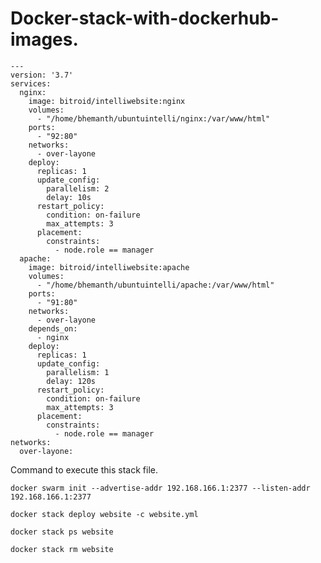 # Docker-stack-with-dockerhub-images.

```text
---
version: '3.7'
services:
  nginx:
    image: bitroid/intelliwebsite:nginx
    volumes:
      - "/home/bhemanth/ubuntuintelli/nginx:/var/www/html"
    ports:
      - "92:80"
    networks:
      - over-layone
    deploy:
      replicas: 1
      update_config:
        parallelism: 2
        delay: 10s
      restart_policy:
        condition: on-failure
        max_attempts: 3
      placement:
        constraints:
          - node.role == manager
  apache:
    image: bitroid/intelliwebsite:apache
    volumes:
      - "/home/bhemanth/ubuntuintelli/apache:/var/www/html"
    ports:
      - "91:80"
    networks:
      - over-layone
    depends_on:
      - nginx
    deploy:
      replicas: 1
      update_config:
        parallelism: 1
        delay: 120s
      restart_policy:
        condition: on-failure
        max_attempts: 3
      placement:
        constraints:
          - node.role == manager
networks:
  over-layone:
```

Command to execute this stack file.

`docker swarm init --advertise-addr 192.168.166.1:2377 --listen-addr 192.168.166.1:2377`

`docker stack deploy website -c website.yml`

`docker stack ps website`

`docker stack rm website`

